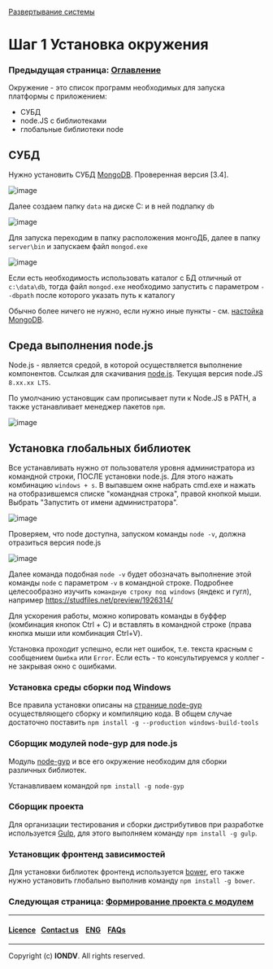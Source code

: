 [Развертывание системы](/docs/ru/1_system_deployment/)  
# Шаг 1 Установка окружения
### Предыдущая страница: [Оглавление](docs/ru/index.md)
Окружение - это список программ необходимых для запуска платформы с приложением:
* СУБД
* node.JS с библиотеками
* глобальные библиотеки node

## СУБД
Нужно установить СУБД [MongoDB](https://www.mongodb.org/). Проверенная версия [3.4]. 

![image](/uploads/99b07b8afaace3465f4c60446e9704ca/image.png)

Далее создаем папку `data` на диске C: и в ней подпапку `db`

![image](/uploads/51236d63714a6da80eb8cb87646fb633/image.png)

Для запуска переходим в папку расположения монгоДБ, далее в папку `server\bin` и запускаем файл `mongod.exe`

![image](/uploads/a406c381a4d3eaceb91ee489b01b21e4/image.png)

Если есть необходимость использовать каталог с БД отличный от `c:\data\db`, тогда файл `mongod.exe` необходимо запустить
с параметром `--dbpath` после которого указать путь к каталогу

Обычно более ничего не нужно, если нужно иные пункты - см. [настойка MongoDB](https://git.iondv.ru/ION/org/wikis/manuals/mongodb). 

## Среда выполнения node.js
Node.js - является средой, в которой осуществляется выполнение компонентов. Ссылкая для скачивания 
[node.js](https://nodejs.org/). Текущая версия node.JS `8.xx.xx LTS`.

По умолчанию установщик сам прописывает пути к Node.JS в PATH, а также устанавливает менеджер пакетов `npm`.

![image](/uploads/e7b999db3036b531316c11dbea1fc81f/image.png)

## Установка глобальных библиотек
Все устанавливать нужно от пользователя уровня администратора из командной строки, ПОСЛЕ установки node.js. Для этого нажать комбинацию `windows + s`. В выпавшем окне набрать cmd.exe и нажать на отобразившемся списке "командная строка", правой кнопкой мыши. Выбрать "Запустить от имени администратора".

![image](/uploads/7454ebc549bf684fe0eb3cbaa2299194/image.png)

Проверяем, что node доступна, запуском команды `node -v`, должна отразиться версия node.js

![image](/uploads/0700d79fc60fbd9c15f4b8c696c56585/image.png)

Далее команда подобная `node -v` будет обозначать выполнение этой команды `node` с параметром `-v` в командной строке. Подробнее целесообразно изучить `командную строку под windows` (яндекс и гугл), например https://studfiles.net/preview/1926314/

Для ускорения работы, можно копировать команды в буффер (комбинация кнопок Ctrl + C) и вставлять в командной строке (права кнопка мыши или комбинация Ctrl+V).

Установка проходит успешно, если нет ошибок, т.е. текста красным с сообщением `Ошибка` или `Error`. Если есть - то консультируемся у коллег - не закрывая окно с ошибками.

### Установка среды сборки под Windows
Все правила установки описаны на  [странице node-gyp](https://github.com/tootallnate/node-gyp) осуществляющего сборку и компиляцию кода. В общем случае достаточно поставить 
`npm install -g --production windows-build-tools`

### Сборщик модулей node-gyp для node.js
Модуль [node-gyp](https://github.com/tootallnate/node-gyp) и все его окружение необходим для сборки различных библиотек. 

Устанавливаем командой  `npm install -g node-gyp`

### Сборщик проекта
Для организации тестирования и сборки дистрибутивов при разработке используется [Gulp](http://gulpjs.com/), для этого выполняем команду `npm install -g gulp`. 

### Установщик фронтенд зависимостей
Для установки библиотек фронтенд используется [bower](https://bower.io), его также нужно установить глобально выполнив команду `npm install -g bower`.  





### Следующая страница: [Формирование проекта с модулем](docs/ru/1_system_deployment/step2_project_with_modules.md)  

--------------------------------------------------------------------------  


 #### [Licence](platform/licence.md)&ensp;  [Contact us](https://iondv.ru/index.html) &ensp;  [ENG](/docs/en/1_system_deployment/step1_installing_environment.md)    &ensp; [FAQs](/faqs.md)          



--------------------------------------------------------------------------  

 Copyright (c) **IONDV**. All rights reserved. 